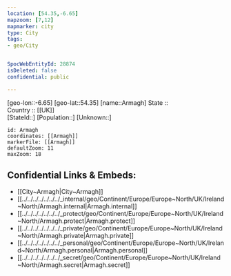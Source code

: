 ```yaml
---
location: [54.35,-6.65] 
mapzoom: [7,12] 
mapmarker: city 
type: City
tags:
- geo/City


SpocWebEntityId: 28874
isDeleted: false
confidential: public

---
```

[geo-lon::-6.65] 
[geo-lat::54.35] 
[name::Armagh] 
State ::  
Country :: [[UK]]  
[StateId::] 
[Population::] 
[Unknown::] 


```leaflet
id: Armagh
coordinates: [[Armagh]] 
markerFile: [[Armagh]] 
defaultZoom: 11 
maxZoom: 18
```


## Confidential Links & Embeds: 
- [[City~Armagh|City~Armagh]] 
- [[../../../../../../../_internal/geo/Continent/Europe/Europe~North/UK/Ireland~North/Armagh.internal|Armagh.internal]] 
- [[../../../../../../../_protect/geo/Continent/Europe/Europe~North/UK/Ireland~North/Armagh.protect|Armagh.protect]] 
- [[../../../../../../../_private/geo/Continent/Europe/Europe~North/UK/Ireland~North/Armagh.private|Armagh.private]] 
- [[../../../../../../../_personal/geo/Continent/Europe/Europe~North/UK/Ireland~North/Armagh.personal|Armagh.personal]] 
- [[../../../../../../../_secret/geo/Continent/Europe/Europe~North/UK/Ireland~North/Armagh.secret|Armagh.secret]] 
